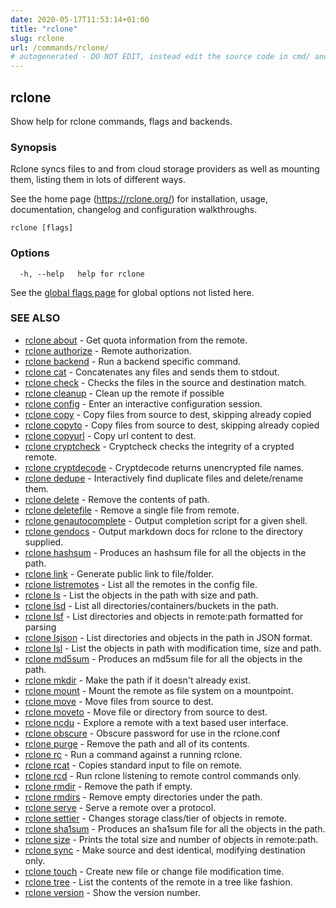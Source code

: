 ```yaml
---
date: 2020-05-17T11:53:14+01:00
title: "rclone"
slug: rclone
url: /commands/rclone/
# autogenerated - DO NOT EDIT, instead edit the source code in cmd/ and as part of making a release run "make commanddocs"
---
```

## rclone

Show help for rclone commands, flags and backends.

### Synopsis


Rclone syncs files to and from cloud storage providers as well as
mounting them, listing them in lots of different ways.

See the home page (https://rclone.org/) for installation, usage,
documentation, changelog and configuration walkthroughs.



```
rclone [flags]
```

### Options

```
  -h, --help   help for rclone
```

See the [global flags page](/flags/) for global options not listed here.

### SEE ALSO

* [rclone about](/commands/rclone_about/)	 - Get quota information from the remote.
* [rclone authorize](/commands/rclone_authorize/)	 - Remote authorization.
* [rclone backend](/commands/rclone_backend/)	 - Run a backend specific command.
* [rclone cat](/commands/rclone_cat/)	 - Concatenates any files and sends them to stdout.
* [rclone check](/commands/rclone_check/)	 - Checks the files in the source and destination match.
* [rclone cleanup](/commands/rclone_cleanup/)	 - Clean up the remote if possible
* [rclone config](/commands/rclone_config/)	 - Enter an interactive configuration session.
* [rclone copy](/commands/rclone_copy/)	 - Copy files from source to dest, skipping already copied
* [rclone copyto](/commands/rclone_copyto/)	 - Copy files from source to dest, skipping already copied
* [rclone copyurl](/commands/rclone_copyurl/)	 - Copy url content to dest.
* [rclone cryptcheck](/commands/rclone_cryptcheck/)	 - Cryptcheck checks the integrity of a crypted remote.
* [rclone cryptdecode](/commands/rclone_cryptdecode/)	 - Cryptdecode returns unencrypted file names.
* [rclone dedupe](/commands/rclone_dedupe/)	 - Interactively find duplicate files and delete/rename them.
* [rclone delete](/commands/rclone_delete/)	 - Remove the contents of path.
* [rclone deletefile](/commands/rclone_deletefile/)	 - Remove a single file from remote.
* [rclone genautocomplete](/commands/rclone_genautocomplete/)	 - Output completion script for a given shell.
* [rclone gendocs](/commands/rclone_gendocs/)	 - Output markdown docs for rclone to the directory supplied.
* [rclone hashsum](/commands/rclone_hashsum/)	 - Produces an hashsum file for all the objects in the path.
* [rclone link](/commands/rclone_link/)	 - Generate public link to file/folder.
* [rclone listremotes](/commands/rclone_listremotes/)	 - List all the remotes in the config file.
* [rclone ls](/commands/rclone_ls/)	 - List the objects in the path with size and path.
* [rclone lsd](/commands/rclone_lsd/)	 - List all directories/containers/buckets in the path.
* [rclone lsf](/commands/rclone_lsf/)	 - List directories and objects in remote:path formatted for parsing
* [rclone lsjson](/commands/rclone_lsjson/)	 - List directories and objects in the path in JSON format.
* [rclone lsl](/commands/rclone_lsl/)	 - List the objects in path with modification time, size and path.
* [rclone md5sum](/commands/rclone_md5sum/)	 - Produces an md5sum file for all the objects in the path.
* [rclone mkdir](/commands/rclone_mkdir/)	 - Make the path if it doesn't already exist.
* [rclone mount](/commands/rclone_mount/)	 - Mount the remote as file system on a mountpoint.
* [rclone move](/commands/rclone_move/)	 - Move files from source to dest.
* [rclone moveto](/commands/rclone_moveto/)	 - Move file or directory from source to dest.
* [rclone ncdu](/commands/rclone_ncdu/)	 - Explore a remote with a text based user interface.
* [rclone obscure](/commands/rclone_obscure/)	 - Obscure password for use in the rclone.conf
* [rclone purge](/commands/rclone_purge/)	 - Remove the path and all of its contents.
* [rclone rc](/commands/rclone_rc/)	 - Run a command against a running rclone.
* [rclone rcat](/commands/rclone_rcat/)	 - Copies standard input to file on remote.
* [rclone rcd](/commands/rclone_rcd/)	 - Run rclone listening to remote control commands only.
* [rclone rmdir](/commands/rclone_rmdir/)	 - Remove the path if empty.
* [rclone rmdirs](/commands/rclone_rmdirs/)	 - Remove empty directories under the path.
* [rclone serve](/commands/rclone_serve/)	 - Serve a remote over a protocol.
* [rclone settier](/commands/rclone_settier/)	 - Changes storage class/tier of objects in remote.
* [rclone sha1sum](/commands/rclone_sha1sum/)	 - Produces an sha1sum file for all the objects in the path.
* [rclone size](/commands/rclone_size/)	 - Prints the total size and number of objects in remote:path.
* [rclone sync](/commands/rclone_sync/)	 - Make source and dest identical, modifying destination only.
* [rclone touch](/commands/rclone_touch/)	 - Create new file or change file modification time.
* [rclone tree](/commands/rclone_tree/)	 - List the contents of the remote in a tree like fashion.
* [rclone version](/commands/rclone_version/)	 - Show the version number.

